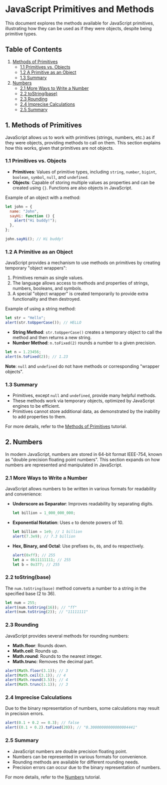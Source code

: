 # JavaScript Primitives and Methods

This document explores the methods available for JavaScript primitives, illustrating how they can be used as if they were objects, despite being primitive types.

## Table of Contents

1. [Methods of Primitives](#1-methods-of-primitives)
   - [1.1 Primitives vs. Objects](#11-primitives-vs-objects)
   - [1.2 A Primitive as an Object](#12-a-primitive-as-an-object)
   - [1.3 Summary](#13-summary)
2. [Numbers](#2-numbers)
   - [2.1 More Ways to Write a Number](#21-more-ways-to-write-a-number)
   - [2.2 toString(base)](#22-tostringbase)
   - [2.3 Rounding](#23-rounding)
   - [2.4 Imprecise Calculations](#24-imprecise-calculations)
   - [2.5 Summary](#25-summary)

## 1. Methods of Primitives

JavaScript allows us to work with primitives (strings, numbers, etc.) as if they were objects, providing methods to call on them. This section explains how this works, given that primitives are not objects.

### 1.1 Primitives vs. Objects

- **Primitives**: Values of primitive types, including `string`, `number`, `bigint`, `boolean`, `symbol`, `null`, and `undefined`.
- **Objects**: Capable of storing multiple values as properties and can be created using `{}`. Functions are also objects in JavaScript.

Example of an object with a method:

```javascript
let john = {
  name: "John",
  sayHi: function () {
    alert("Hi buddy!");
  },
};

john.sayHi(); // Hi buddy!
```

### 1.2 A Primitive as an Object

JavaScript provides a mechanism to use methods on primitives by creating temporary "object wrappers":

1. Primitives remain as single values.
2. The language allows access to methods and properties of strings, numbers, booleans, and symbols.
3. A special "object wrapper" is created temporarily to provide extra functionality and then destroyed.

Example of using a string method:

```javascript
let str = "Hello";
alert(str.toUpperCase()); // HELLO
```

- **String Method**: `str.toUpperCase()` creates a temporary object to call the method and then returns a new string.
- **Number Method**: `n.toFixed(2)` rounds a number to a given precision.

```javascript
let n = 1.23456;
alert(n.toFixed(2)); // 1.23
```

**Note**: `null` and `undefined` do not have methods or corresponding "wrapper objects".

### 1.3 Summary

- Primitives, except `null` and `undefined`, provide many helpful methods.
- These methods work via temporary objects, optimized by JavaScript engines to be efficient.
- Primitives cannot store additional data, as demonstrated by the inability to add properties to them.

For more details, refer to the [Methods of Primitives](https://javascript.info/primitives-methods) tutorial.

## 2. Numbers

In modern JavaScript, numbers are stored in 64-bit format IEEE-754, known as "double precision floating point numbers". This section expands on how numbers are represented and manipulated in JavaScript.

### 2.1 More Ways to Write a Number

JavaScript allows numbers to be written in various formats for readability and convenience:

- **Underscore as Separator**: Improves readability by separating digits.

  ```javascript
  let billion = 1_000_000_000;
  ```

- **Exponential Notation**: Uses `e` to denote powers of 10.

  ```javascript
  let billion = 1e9; // 1 billion
  alert(7.3e9); // 7.3 billion
  ```

- **Hex, Binary, and Octal**: Use prefixes `0x`, `0b`, and `0o` respectively.

  ```javascript
  alert(0xff); // 255
  let a = 0b11111111; // 255
  let b = 0o377; // 255
  ```

### 2.2 toString(base)

The `num.toString(base)` method converts a number to a string in the specified base (2 to 36).

```javascript
let num = 255;
alert(num.toString(16)); // "ff"
alert(num.toString(2)); // "11111111"
```

### 2.3 Rounding

JavaScript provides several methods for rounding numbers:

- **Math.floor**: Rounds down.
- **Math.ceil**: Rounds up.
- **Math.round**: Rounds to the nearest integer.
- **Math.trunc**: Removes the decimal part.

```javascript
alert(Math.floor(3.1)); // 3
alert(Math.ceil(3.1)); // 4
alert(Math.round(3.5)); // 4
alert(Math.trunc(3.1)); // 3
```

### 2.4 Imprecise Calculations

Due to the binary representation of numbers, some calculations may result in precision errors.

```javascript
alert(0.1 + 0.2 == 0.3); // false
alert((0.1 + 0.2).toFixed(20)); // "0.30000000000000004441"
```

### 2.5 Summary

- JavaScript numbers are double precision floating point.
- Numbers can be represented in various formats for convenience.
- Rounding methods are available for different rounding needs.
- Precision errors can occur due to the binary representation of numbers.

For more details, refer to the [Numbers](https://javascript.info/number) tutorial.
